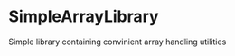 SimpleArrayLibrary
==================

Simple library containing convinient array handling utilities

